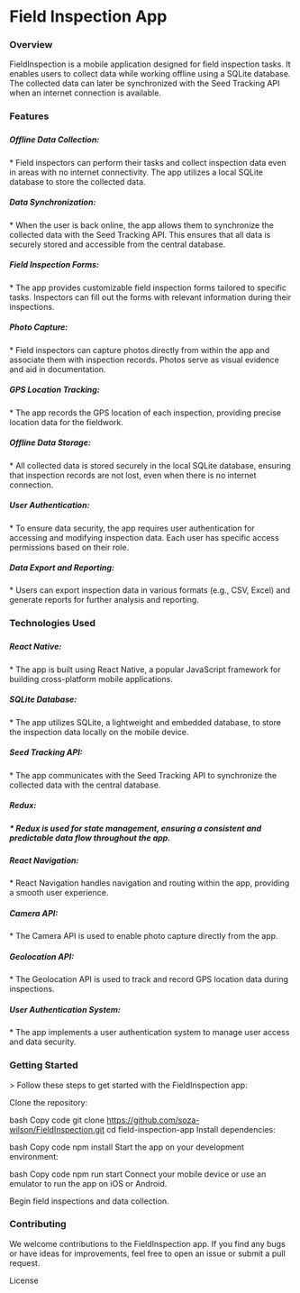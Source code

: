<h1>Field Inspection App</h1>
<h3>Overview</h3>
<p>FieldInspection is a mobile application designed for field inspection tasks. It enables users to collect data while working offline using a SQLite database. The collected data can later be synchronized with the Seed Tracking API when an internet connection is available.</p>

<h3>Features<h3>
<h5>Offline Data Collection: </h5> * Field inspectors can perform their tasks and collect inspection data even in areas with no internet connectivity. The app utilizes a local SQLite database to store the collected data.

<h5>Data Synchronization:</h5> * When the user is back online, the app allows them to synchronize the collected data with the Seed Tracking API. This ensures that all data is securely stored and accessible from the central database.

<h5>Field Inspection Forms:</h5> * The app provides customizable field inspection forms tailored to specific tasks. Inspectors can fill out the forms with relevant information during their inspections.

<h5>Photo Capture:</h5> * Field inspectors can capture photos directly from within the app and associate them with inspection records. Photos serve as visual evidence and aid in documentation.

<h5>GPS Location Tracking:</h5> * The app records the GPS location of each inspection, providing precise location data for the fieldwork.

<h5>Offline Data Storage: </h5> * All collected data is stored securely in the local SQLite database, ensuring that inspection records are not lost, even when there is no internet connection.

<h5>User Authentication: </h5> * To ensure data security, the app requires user authentication for accessing and modifying inspection data. Each user has specific access permissions based on their role.

<h5>Data Export and Reporting: </h5> * Users can export inspection data in various formats (e.g., CSV, Excel) and generate reports for further analysis and reporting.

<h3>Technologies Used <h3>
<h5>React Native:</h5> * The app is built using React Native, a popular JavaScript framework for building cross-platform mobile applications.

<h5>SQLite Database:</h5> * The app utilizes SQLite, a lightweight and embedded database, to store the inspection data locally on the mobile device.

<h5>Seed Tracking API:</h5> * The app communicates with the Seed Tracking API to synchronize the collected data with the central database.

<h5>Redux:<h5> * Redux is used for state management, ensuring a consistent and predictable data flow throughout the app.

<h5>React Navigation: </h5> * React Navigation handles navigation and routing within the app, providing a smooth user experience.

<h5>Camera API:</h5> * The Camera API is used to enable photo capture directly from the app.

<h5>Geolocation API:</h5> * The Geolocation API is used to track and record GPS location data during inspections.

<h5>User Authentication System:</h5> * The app implements a user authentication system to manage user access and data security.

<h3>Getting Started</h3>>
Follow these steps to get started with the FieldInspection app:

Clone the repository:

bash
Copy code
git clone https://github.com/soza-wilson/FieldInspection.git
cd field-inspection-app
Install dependencies:

bash
Copy code
npm install
Start the app on your development environment:

bash
Copy code
npm run start
Connect your mobile device or use an emulator to run the app on iOS or Android.

Begin field inspections and data collection.

<h3>Contributing</h3>
We welcome contributions to the FieldInspection app. If you find any bugs or have ideas for improvements, feel free to open an issue or submit a pull request.

License
